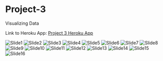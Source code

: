 # Project-3
Visualizing Data

Link to Heroku App:  [Project 3 Heroku App](https://smu-project-3.herokuapp.com/)

![Slide1](https://github.com/rubysanchez/Project-3/blob/main/Junk%20Drawer/Images/Slide1.PNG)
![Slide2](https://github.com/rubysanchez/Project-3/blob/main/Junk%20Drawer/Images/Slide2.PNG)
![Slide3](https://github.com/rubysanchez/Project-3/blob/main/Junk%20Drawer/Images/Slide3.PNG)
![Slide4](https://github.com/rubysanchez/Project-3/blob/main/Junk%20Drawer/Images/Slide4.PNG)
![Slide5](https://github.com/rubysanchez/Project-3/blob/main/Junk%20Drawer/Images/Slide5.PNG)
![Slide6](https://github.com/rubysanchez/Project-3/blob/main/Junk%20Drawer/Images/Slide6.PNG)
![Slide7](https://github.com/rubysanchez/Project-3/blob/main/Junk%20Drawer/Images/Slide7.PNG)
![Slide8](https://github.com/rubysanchez/Project-3/blob/main/Junk%20Drawer/Images/Slide8.PNG)
![Slide9](https://github.com/rubysanchez/Project-3/blob/main/Junk%20Drawer/Images/Slide9.PNG)
![Slide10](https://github.com/rubysanchez/Project-3/blob/main/Junk%20Drawer/Images/Slide10.PNG)
![Slide11](https://github.com/rubysanchez/Project-3/blob/main/Junk%20Drawer/Images/Slide11.PNG)
![Slide12](https://github.com/rubysanchez/Project-3/blob/main/Junk%20Drawer/Images/Slide12.PNG)
![Slide13](https://github.com/rubysanchez/Project-3/blob/main/Junk%20Drawer/Images/Slide13.PNG)
![Slide14](https://github.com/rubysanchez/Project-3/blob/main/Junk%20Drawer/Images/Slide14.PNG)
![Slide15](https://github.com/rubysanchez/Project-3/blob/main/Junk%20Drawer/Images/Slide15.PNG)
![Slide16](https://github.com/rubysanchez/Project-3/blob/main/Junk%20Drawer/Images/Slide16.PNG)
